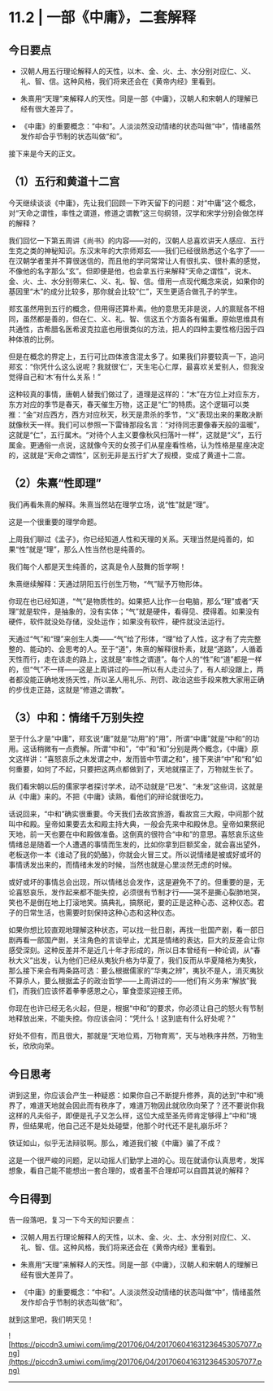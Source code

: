 # 11.2 | 一部《中庸》，二套解释 

## 今日要点

* 汉朝人用五行理论解释人的天性，以木、金、火、土、水分别对应仁、义、礼、智、信。这种风格，我们将来还会在《黄帝内经》里看到。

* 朱熹用“天理”来解释人的天性。同是一部《中庸》，汉朝人和宋朝人的理解已经有很大差异了。

* 《中庸》的重要概念：“中和”。人淡淡然没动情绪的状态叫做“中”，情绪虽然发作却合乎节制的状态叫做“和”。

接下来是今天的正文。

## （1）五行和黄道十二宫

今天继续谈谈《中庸》，先让我们回顾一下昨天留下的问题：对“中庸”这个概念，对“天命之谓性，率性之谓道，修道之谓教”这三句纲领，汉学和宋学分别会做怎样的解释？

我们回忆一下第五周讲《尚书》的内容——对的，汉朝人总喜欢讲天人感应、五行生克之类的神秘知识。东汉末年的大宗师郑玄——我们已经很熟悉这个名字了——在汉朝学者里并不算很迷信的，而且他的学问常常让人有很扎实、很朴素的感觉，不像他的名字那么“玄”。但即便是他，也会拿五行来解释“天命之谓性”，说木、金、火、土、水分别带来仁、义、礼、智、信。借用一点现代概念来说，如果你的基因里“木”的成分比较多，那你就会比较“仁”，天生更适合做孔子的学生。

郑玄虽然用到五行的概念，但用得还算朴素。他的意思无非是说，人的禀赋各不相同，虽然都是善的，但在仁、义、礼、智、信这五个方面各有偏重。原始思维具有共通性，古希腊名医希波克拉底也用很类似的方法，把人的四种主要性格归因于四种体液的比例。

但是在概念的界定上，五行可比四体液含混太多了。如果我们非要较真一下，追问郑玄：“你凭什么这么说呢？我就很‘仁’，天生宅心仁厚，最喜欢关爱别人，但我没觉得自己和‘木’有什么关系！”

这种较真的事情，唐朝人替我们做过了，道理是这样的：“木”在方位上对应东方，东方对应的季节是春天，春天催生万物，这正是“仁”的特质。这个逻辑可以类推：“金”对应西方，西方对应秋天，秋天是肃杀的季节，“义”表现出来的果敢决断就像秋天一样。我们可以参照一下雷锋那段名言：“对待同志要像春天般的温暖”，这就是“仁”，五行属木。“对待个人主义要像秋风扫落叶一样”，这就是“义”，五行属金。更通俗一点说，这就像今天的女孩子们从星座看性格，认为性格是星座决定的，这就是“天命之谓性”，区别无非是五行扩大了规模，变成了黄道十二宫。

## （2）朱熹“性即理”

我们再看朱熹的解释。朱熹当然站在理学立场，说“性”就是“理”。

这是一个很重要的理学命题。

上周我们聊过《孟子》，你已经知道人性和天理的关系。天理当然是纯善的，如果“性”就是“理”，那么人性当然也是纯善的。

我们每个人都是天生纯善的，这真是令人鼓舞的哲学啊！

朱熹继续解释：天通过阴阳五行创生万物，“气”赋予万物形体。

你现在也已经知道，“气”是物质性的。如果把人比作一台电脑，那么“理”或者“天理”就是软件，是抽象的，没有实体；“气”就是硬件，看得见、摸得着。如果没有硬件，软件就没处存储，没处运作；如果没有软件，硬件就没法运行。

天通过“气”和“理”来创生人类——“气”给了形体，“理”给了人性，这才有了完完整整的、能动的、会思考的人。至于“道”，朱熹的解释很朴素，就是“道路”，人循着天性而行，走在该走的路上，这就是“率性之谓道”。每个人的“性”和“道”都是一样的，但“气”不一样——这是上周讲过的——所以有人走过头了，有人却没跟上，两者都没能正确地发扬天性，所以圣人用礼乐、刑罚、政治这些手段来教大家用正确的步伐走正路，这就是“修道之谓教”。

## （3）中和：情绪千万别失控

至于什么才是“中庸”，郑玄说“庸”就是“功用”的“用”，所谓“中庸”就是“中和”的功用。这话稍微有一点费解。所谓“中和”，“中”和“和”分别是两个概念，《中庸》原文这样讲：“喜怒哀乐之未发谓之中，发而皆中节谓之和”，接下来讲“中”和“和”如何重要，如何了不起，只要把这两点都做到了，天地就摆正了，万物就生长了。

我们看宋朝以后的儒家学者探讨学术，动不动就是“已发”、“未发”这些词，这就是从《中庸》来的。不把《中庸》读熟，看他们的辩论就很吃力。

话说回来，“中和”确实很重要。今天我们去故宫旅游，看故宫三大殿，中间那个就叫中和殿。皇帝如果要去太和殿主持大典，一般会先来中和殿休息。皇帝如果祭祀天地，前一天也要在中和殿做准备。这倒真的很符合“中和”的意思。喜怒哀乐这些情绪总是随着一个人遭遇的事情而生发的，比如你拿到巨额奖金，就会喜出望外，老板送你一本《谁动了我的奶酪》，你就会火冒三丈。所以说情绪是被或好或坏的事情诱发出来的，而情绪未发的时候，当然也就是心里淡然无虑的时候。

或好或坏的事情总会出现，所以情绪总会发作，这是避免不了的。但重要的是，无论喜怒哀乐，发作起来都不能失控，必须很有节制才行——哭不是撕心裂肺地哭，笑也不是倒在地上打滚地笑。搞典礼，搞祭祀，要的正是这种心态、这种仪态。君子的日常生活，也需要时刻保持这种心态和这种仪态。

如果你想比较直观地理解这种状态，可以找一批日剧，再找一批国产剧，看一部日剧再看一部国产剧，关注角色的言谈举止，尤其是情绪的表达，巨大的反差会让你感受深刻。这种反差并不是近几十年才形成的，所以日本曾经有一种论调，从“春秋大义”出发，认为他们已经从夷狄升格为华夏了，我们反而从华夏降格为夷狄，那么接下来会有两条路可选：要么根据儒家的“华夷之辨”，夷狄不是人，消灭夷狄不算杀人，要么根据孟子的政治哲学——上周讲过的——他们有义务来“解放”我们，而我们应该怀着拳拳感恩之心，箪食壶浆迎接王师。

你现在也许已经无名火起，但是，根据“中和”的要求，你必须让自己的怒火有节制地释放出来，不能失控。你应该会问：“凭什么！这到底有什么好处呢？”

好处不但有，而且很大，那就是“天地位焉，万物育焉”，天与地秩序井然，万物生长，欣欣向荣。

## 今日思考

讲到这里，你应该会产生一种疑惑：如果你自己不断提升修养，真的达到“中和”境界了，难道天地就会因此而有秩序了，难道万物因此就欣欣向荣了？还不要说你我这样的凡夫俗子，即便是孔子又怎么样，这位大成至圣先师肯定够得上“中和”境界，但结果呢，他自己还不是处处碰壁，他那个时代还不是礼崩乐坏？

铁证如山，似乎无法辩驳啊。那么，难道我们被《中庸》骗了不成？

这是一个很严峻的问题，足以动摇人们勤学上进的心。现在就请你认真思考，发挥想象，看自己能不能想出一套合理的，或者虽不合理却可以自圆其说的解释？

## 今日得到

告一段落吧，复习一下今天的知识要点：

* 汉朝人用五行理论解释人的天性，以木、金、火、土、水分别对应仁、义、礼、智、信。这种风格，我们将来还会在《黄帝内经》里看到。

* 朱熹用“天理”来解释人的天性。同是一部《中庸》，汉朝人和宋朝人的理解已经有很大差异了。

* 《中庸》的重要概念：“中和”。人淡淡然没动情绪的状态叫做“中”，情绪虽然发作却合乎节制的状态叫做“和”。

就到这里吧，我们明天见！

![https://piccdn3.umiwi.com/img/201706/04/201706041631236453057077.png](https://piccdn3.umiwi.com/img/201706/04/201706041631236453057077.png)

---
